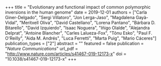 +++
title = "Evolutionary and functional impact of common polymorphic inversions in the human genome"
date = 2019-12-01
authors = ["Carla Giner-Delgado", "Sergi Villatoro", "Jon Lerga-Jaso", "Magdalena Gayà-Vidal", "Meritxell Oliva", "David Castellano", "Lorena Pantano", "Bárbara D. Bitarello", "David Izquierdo", "Isaac Noguera", "Iñigo Olalde", "Alejandra Delprat", "Antoine Blancher", "Carles Lalueza-Fox", "Tõnu Esko", "Paul F. O'Reilly", "Aida M. Andrés", "Luca Ferretti", "Marta Puig", "Mario Cáceres"]
publication_types = ["2"]
abstract = ""
featured = false
publication = "*Nature Communications*"
url_pdf = "http://www.nature.com/articles/s41467-019-12173-x"
doi = "10.1038/s41467-019-12173-x"
+++

